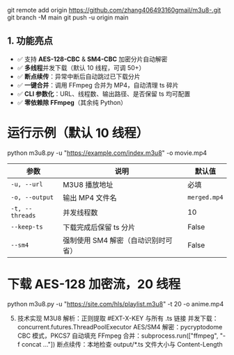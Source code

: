 git remote add origin https://github.com/zhang406493160gmail/m3u8-.git
git branch -M main
git push -u origin main

## 1. 功能亮点
- ✅ 支持 **AES-128-CBC** & **SM4-CBC** 加密分片自动解密  
- ✅ **多线程**并发下载（默认 10 线程，可调 50+）  
- ✅ **断点续传**：异常中断后自动跳过已下载分片  
- ✅ **一键合并**：调用 FFmpeg 合并为 MP4，自动清理 ts 碎片  
- ✅ **CLI 参数化**：URL、线程数、输出路径、是否保留 ts 均可配置  
- ✅ **零依赖除 FFmpeg**（其余纯 Python）

# 运行示例（默认 10 线程）
python m3u8.py -u "https://example.com/index.m3u8" -o movie.mp4

| 参数              | 说明                   | 默认值          |
| --------------- | -------------------- | ------------ |
| `-u, --url`     | M3U8 播放地址            | 必填           |
| `-o, --output`  | 输出 MP4 文件名           | `merged.mp4` |
| `-t, --threads` | 并发线程数                | 10           |
| `--keep-ts`     | 下载完成后保留 ts 分片        | False        |
| `--sm4`         | 强制使用 SM4 解密（自动识别时可省） | False        |


# 下载 AES-128 加密流，20 线程
python m3u8.py -u "https://site.com/hls/playlist.m3u8" -t 20 -o anime.mp4

5. 技术实现
M3U8 解析：正则提取 #EXT-X-KEY 与所有 .ts 链接
并发下载：concurrent.futures.ThreadPoolExecutor
AES/SM4 解密：pycryptodome CBC 模式，PKCS7 自动填充
FFmpeg 合并：subprocess.run(["ffmpeg", "-f concat ..."])
断点续传：本地检查 output/*.ts 文件大小与 Content-Length
